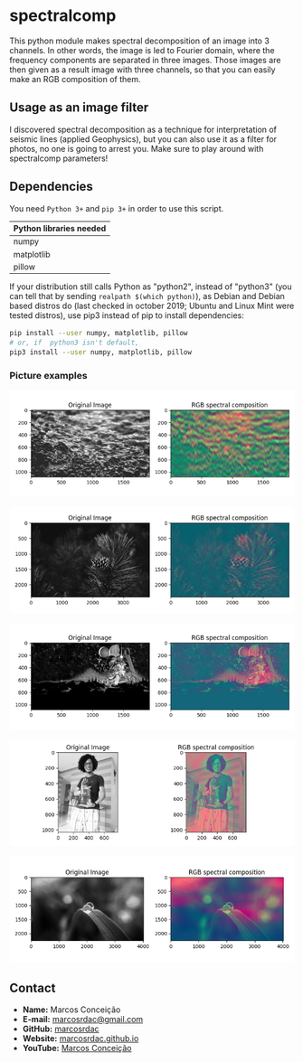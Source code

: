 # spectralcomp

This python module makes spectral decomposition of an image into 3 channels. In other words, the image is led to Fourier domain, where the frequency components are separated in three images. Those images are then given as a result image with three channels, so that you can easily make an RGB composition of them.


## Usage as an image filter

I discovered spectral decomposition as a technique for interpretation of seismic lines (applied Geophysics), but you can also use it as a filter for photos, no one is going to arrest you. Make sure to play around with spectralcomp parameters!


## Dependencies

You need `Python 3+` and `pip 3+` in order to use this script.

| Python libraries needed |
| - |
| numpy |
| matplotlib |
| pillow |

If your distribution still calls Python as "python2", instead of "python3" (you can tell that by sending `realpath $(which python)`), as Debian and Debian based distros do (last checked in october 2019; Ubuntu and Linux Mint were tested distros), use pip3 instead of pip to install dependencies:

```sh
pip install --user numpy, matplotlib, pillow
# or, if  python3 isn't default,
pip3 install --user numpy, matplotlib, pillow
```


### Picture examples

<p align="center"><img src="example/pebbles.png" alt="pebbles">

<p align="center"><img src="example/flower.png" alt="flower">

<p align="center"><img src="example/starwars.png" alt="starwars">

<p align="center"><img src="example/me.png" alt="me">

<p align="center"><img src="example/waterdroponleaf.png" alt="waterdroponleaf">


## Contact

  - **Name:** Marcos Conceição
  - **E-mail:** [marcosrdac@gmail.com](mailto:marcosrdac@gmail.com)
  - **GitHub:** [marcosrdac](github.com/marcosrdac)
  - **Website:** [marcosrdac.github.io](http://marcosrdac.github.io)
  - **YouTube:** [Marcos Conceição](https://www.youtube.com/channel/UCeMnyCimF8pJjTM5MxFdRlw/)
